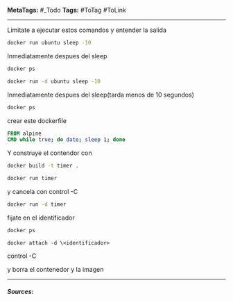 **MetaTags:** #_Todo
**Tags:** #ToTag #ToLink 
- - -

Limitate a ejecutar estos comandos y entender la salida

``` bash
docker run ubuntu sleep -10
```

Inmediatamente despues del sleep
``` bash
docker ps
```

``` bash
docker run -d ubuntu sleep -10
```

Inmediatamente despues del sleep(tarda menos de 10 segundos)
``` bash
docker ps
```

crear este dockerfile
``` Dockerfile
FROM alpine
CMD while true; do date; sleep 1; done
```

Y construye el contendor con 
```bash
docker build -t timer .
```

``` bash
docker run timer
```
y cancela con control -C
``` bash
docker run -d timer
```

fijate en el identificador
``` bash
docker ps
```

```docker
docker attach -d \<identificador>
```
control -C

y borra el contenedor y la imagen
- - - 
#### ***Sources:***